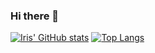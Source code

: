 ### Hi there 👋

<!--
**cloudIris75/cloudIris75** is a ✨ _special_ ✨ repository because its `README.md` (this file) appears on your GitHub profile.

Here are some ideas to get you started:

- 🔭 I’m currently working on ...
- 🌱 I’m currently learning ...
- 👯 I’m looking to collaborate on ...
- 🤔 I’m looking for help with ...
- 💬 Ask me about ...
- 📫 How to reach me: ...
- 😄 Pronouns: ...
- ⚡ Fun fact: ...
-->

[![Iris' GitHub stats](https://github-readme-stats.vercel.app/api?username=cloudIris75)](https://github.com/cloudIris75)
[![Top Langs](https://github-readme-stats.vercel.app/api/top-langs/?username=cloudIris75&layout=compact)](https://github.com/cloudIris75)
